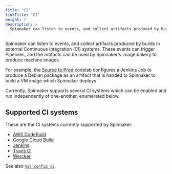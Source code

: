 ```yaml
---
title: "CI"
linkTitle: "CI"
weight: 7
description: >
  Spinnaker can listen to events, and collect artifacts produced by builds in external Continuous Integration (CI) systems.
---
```


Spinnaker can listen to events, and collect artifacts produced by builds in
external Continuous Integration (CI) systems. These events can trigger
Pipelines, and the artifacts can be used by Spinnaker's image bakery to produce
machine images. 

For example, the [Source to
Prod](/guides/tutorials/codelabs/gce-source-to-prod/) codelab configures a
Jenkins Job to produce a Debian package as an artifact that is handed to
Spinnaker to build a VM image which Spinnaker deploys.

Currently, Spinnaker supports several CI systems which can be enabled and run
independently of one-another, enumerated below.

## Supported CI systems

These are the CI systems currently supported by Spinnaker:

* [AWS CodeBuild](/docs/v1.19/setup/ci/codebuild/)
* [Google Cloud Build](/docs/v1.19/setup/ci/gcb/)
* [Jenkins](/docs/v1.19/setup/ci/jenkins/)
* [Travis CI](/docs/v1.19/setup/ci/travis/)
* [Wercker](/docs/v1.19/setup/ci/wercker/)

See also [`hal config ci`](/reference/halyard/commands/#hal-config-ci).
